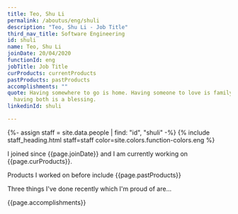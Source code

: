 ```yaml
---
title: Teo, Shu Li
permalink: /aboutus/eng/shuli
description: "Teo, Shu Li - Job Title"
third_nav_title: Software Engineering
id: shuli
name: Teo, Shu Li
joinDate: 20/04/2020
functionId: eng
jobTitle: Job Title
curProducts: currentProducts
pastProducts: pastProducts
accomplishments: ""
quote: Having somewhere to go is home. Having someone to love is family. And
  having both is a blessing.
linkedinId: shuli

---
```


{%- assign staff = site.data.people | find: "id", "shuli" -%}
{% include staff_heading.html staff=staff color=site.colors.function-colors.eng %}

<p>I joined since {{page.joinDate}} and I am currently working on {{page.curProducts}}.</p>

<p>Products I worked on before include {{page.pastProducts}}</p>

<p>Three things I've done recently which I'm proud of are...</p>
{{page.accomplishments}}
